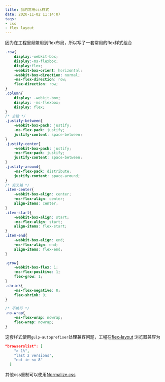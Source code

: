 ```yaml
---
title: 我的常用css样式
date: 2020-11-02 11:14:07
tags:
- css
- flex layout
---
```


因为在工程里频繁用到flex布局，所以写了一套常用的flex样式组合
```css
.row{
    display:-webkit-box;
    display:-ms-flexbox;
    display:flex;
    -webkit-box-orient: horizontal;
    -webkit-box-direction: normal;
    -ms-flex-direction: row;
    flex-direction: row;
}
.column{
    display: -webkit-box;
    display: -ms-flexbox;
    display: flex;
}
/* 主轴 */
.justify-between{
    -webkit-box-pack: justify;
    -ms-flex-pack: justify;
    justify-content: space-between;
}
.justify-center{
    -webkit-box-pack: justify;
    -ms-flex-pack: justify;
    justify-content: space-between;
}
.justify-around{
    -ms-flex-pack: distribute;
    justify-content: space-around;
}
/* 交叉轴 */
.item-center{
    -webkit-box-align: center;
    -ms-flex-align: center;
    align-items: center;
}
.item-start{
    -webkit-box-align: start;
    -ms-flex-align: start;
    align-items: flex-start;
}
.item-end{
    -webkit-box-align: end;
    -ms-flex-align: end;
    align-items: flex-end;
}

.grow{
    -webkit-box-flex: 1;
    -ms-flex-positive: 1;
    flex-grow: 1;
}
.shrink{
    -ms-flex-negative: 0;
    flex-shrink: 0;
}

/* 不换行 */
.no-wrap{
    -ms-flex-wrap: nowrap;
    flex-wrap: nowrap;
}
```
这套样式使用`gulp-autoprefixer`处理兼容问题，工程在[flex-layout](https://github.com/1sm23/flex-layout.git)
浏览器兼容为
```json
"browserslist": [
    "> 1%",
    "last 2 versions",
    "not ie <= 8"
  ]
```
其他css重制可以使用[Normalize.css](https://necolas.github.io/normalize.css/)
